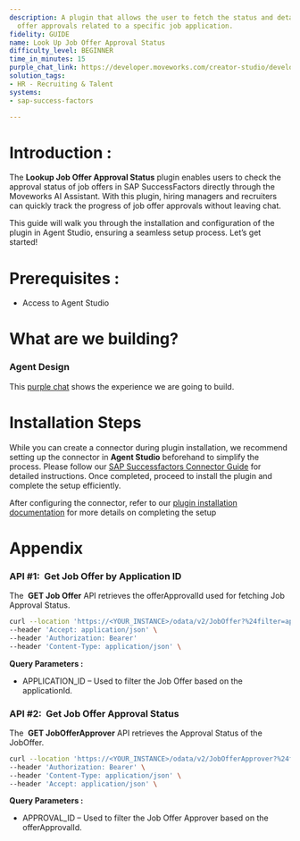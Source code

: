```yaml
---
description: A plugin that allows the user to fetch the status and details of all
  offer approvals related to a specific job application.
fidelity: GUIDE
name: Look Up Job Offer Approval Status
difficulty_level: BEGINNER
time_in_minutes: 15
purple_chat_link: https://developer.moveworks.com/creator-studio/developer-tools/purple-chat/?conversation=%7B%22startTimestamp%22%3A%2211%3A43%2BAM%22%2C%22messages%22%3A%5B%7B%22parts%22%3A%5B%7B%22richText%22%3A%22%3Cp%3EHi%2C+can+you+show+me+the+list+of+offer+approvals+for+application+ID+601%3F%3C%2Fp%3E%22%7D%5D%2C%22role%22%3A%22user%22%7D%2C%7B%22parts%22%3A%5B%7B%22richText%22%3A%22%3Cp%3EOf+course%21+I%E2%80%99ll+fetch+the+offer+approval+list+for+application+ID+601.%3C%2Fp%3E%22%7D%5D%2C%22role%22%3A%22assistant%22%7D%2C%7B%22parts%22%3A%5B%7B%22reasoningSteps%22%3A%5B%7B%22richText%22%3A%22%3Cp%3EFetching+the+offer+approval+list+for+application+ID+601......%3C%2Fp%3E%22%2C%22status%22%3A%22pending%22%7D%5D%7D%2C%7B%22richText%22%3A%22Here%E2%80%99s+the+list+of+offer+approvals+for+application+ID+601%3A%22%7D%2C%7B%22richText%22%3A%22%3Col%3E%5Cn++%3Cli%3E%3Cstrong%3EHR+Manager+-+Approved%3C%2Fstrong%3E+on+2023-11-01%3C%2Fli%3E%5Cn++%3Cli%3E%3Cstrong%3EDepartment+Head+-+Pending%3C%2Fstrong%3E+as+of+2023-11-02%3C%2Fli%3E%5Cn++%3Cli%3E%3Cstrong%3EFinance+-+Approved%3C%2Fstrong%3E+on+2023-11-03%3C%2Fli%3E%5Cn%3C%2Fol%3E%22%7D%2C%7B%22citations%22%3A%5B%7B%22connectorName%22%3A%22sap-success-factors%22%2C%22citationTitle%22%3A%22601%22%7D%5D%7D%5D%2C%22role%22%3A%22assistant%22%7D%5D%7D
solution_tags:
- HR - Recruiting & Talent
systems:
- sap-success-factors

---
```


# **Introduction :**

The **Lookup Job Offer Approval Status** plugin enables users to check the approval status of job offers in SAP SuccessFactors directly through the Moveworks AI Assistant. With this plugin, hiring managers and recruiters can quickly track the progress of job offer approvals without leaving chat.

This guide will walk you through the installation and configuration of the plugin in Agent Studio, ensuring a seamless setup process. Let’s get started!

# **Prerequisites :**

- Access to Agent Studio

# **What are we building?**

### **Agent Design**

This [purple chat](https://developer.moveworks.com/creator-studio/developer-tools/purple-chat/?conversation=%7B%22startTimestamp%22%3A%2211%3A43%2BAM%22%2C%22messages%22%3A%5B%7B%22parts%22%3A%5B%7B%22richText%22%3A%22%3Cp%3EHi%2C+can+you+show+me+the+list+of+offer+approvals+for+application+ID+601%3F%3C%2Fp%3E%22%7D%5D%2C%22role%22%3A%22user%22%7D%2C%7B%22parts%22%3A%5B%7B%22richText%22%3A%22%3Cp%3EOf+course%21+I%E2%80%99ll+fetch+the+offer+approval+list+for+application+ID+601.%3C%2Fp%3E%22%7D%5D%2C%22role%22%3A%22assistant%22%7D%2C%7B%22parts%22%3A%5B%7B%22reasoningSteps%22%3A%5B%7B%22richText%22%3A%22%3Cp%3EFetching+the+offer+approval+list+for+application+ID+601......%3C%2Fp%3E%22%2C%22status%22%3A%22pending%22%7D%5D%7D%2C%7B%22richText%22%3A%22Here%E2%80%99s+the+list+of+offer+approvals+for+application+ID+601%3A%22%7D%2C%7B%22richText%22%3A%22%3Col%3E%5Cn++%3Cli%3E%3Cstrong%3EHR+Manager+-+Approved%3C%2Fstrong%3E+on+2023-11-01%3C%2Fli%3E%5Cn++%3Cli%3E%3Cstrong%3EDepartment+Head+-+Pending%3C%2Fstrong%3E+as+of+2023-11-02%3C%2Fli%3E%5Cn++%3Cli%3E%3Cstrong%3EFinance+-+Approved%3C%2Fstrong%3E+on+2023-11-03%3C%2Fli%3E%5Cn%3C%2Fol%3E%22%7D%2C%7B%22citations%22%3A%5B%7B%22connectorName%22%3A%22sap-success-factors%22%2C%22citationTitle%22%3A%22601%22%7D%5D%7D%5D%2C%22role%22%3A%22assistant%22%7D%5D%7D) shows the experience we are going to build.

# **Installation Steps**

While you can create a connector during plugin installation, we recommend setting up the connector in **Agent Studio** beforehand to simplify the process. Please follow our [SAP Successfactors Connector Guide](https://developer.moveworks.com/creator-studio/resources/connector/?id=sap-success-factors&commit_id=21f2fb0f5f2b0852c62a72235121cd8d78d6b46b) for detailed instructions. Once completed, proceed to install the plugin and complete the setup efficiently.

After configuring the connector, refer to our [plugin installation documentation](https://help.moveworks.com/docs/ai-agent-marketplace-installation) for more details on completing the setup

# **Appendix**

### **API #1:  Get Job Offer by Application ID**

The  **GET Job Offer** API retrieves the offerApprovalId used for fetching Job Approval Status. 

```bash
curl --location 'https://<YOUR_INSTANCE>/odata/v2/JobOffer?%24filter=applicationId%20eq%20<APPLICATION_ID>' \
--header 'Accept: application/json' \
--header 'Authorization: Bearer' 
--header 'Content-Type: application/json' \
```

**Query Parameters :**

- APPLICATION_ID – Used to filter the Job Offer based on the applicationId.

### **API #2:  Get Job Offer Approval Status**

The  **GET JobOfferApprover** API retrieves the Approval Status of the JobOffer.

```bash
curl --location 'https://<YOUR_INSTANCE>/odata/v2/JobOfferApprover?%24filter=offerApprovalId%20eq%20<APPROVAL_ID>&%24expand=approverNav' \
--header 'Authorization: Bearer' \
--header 'Content-Type: application/json' \
--header 'Accept: application/json' \

```

**Query Parameters :**

- APPROVAL_ID – Used to filter the Job Offer Approver based on the offerApprovalId.